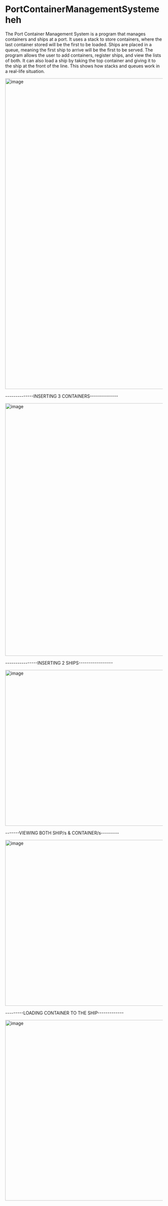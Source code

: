 # PortContainerManagementSystemeheh

The Port Container Management System is a program that manages containers and ships at a port. It uses a stack to store containers, where the last container stored will be the first to be loaded. Ships are placed in a queue, meaning the first ship to arrive will be the first to be served. The program allows the user to add containers, register ships, and view the lists of both. It can also load a ship by taking the top container and giving it to the ship at the front of the line. This shows how stacks and queues work in a real-life situation.

<img width="1462" height="989" alt="image" src="https://github.com/user-attachments/assets/3f6fb53d-eeda-4768-94ba-8f0ee9f02eef" />



--------------INSERTING 3 CONTAINERS--------------




<img width="565" height="804" alt="image" src="https://github.com/user-attachments/assets/57dbee62-a4f0-4b32-b840-76d5aef064ad" />





----------------INSERTING 2 SHIPS-----------------




<img width="544" height="496" alt="image" src="https://github.com/user-attachments/assets/2d371901-ca03-49c0-b31a-2a83bb0fa970" />




-------VIEWING BOTH SHIP/s & CONTAINER/s---------




<img width="555" height="528" alt="image" src="https://github.com/user-attachments/assets/efb2801f-55ba-47f7-923b-7ac8f6d65cd9" />




---------LOADING CONTAINER TO THE SHIP-------------




<img width="722" height="575" alt="image" src="https://github.com/user-attachments/assets/20ff94e3-c6f8-4925-a0fb-2c037347d7fb" />
 
